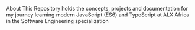 About
This Repository holds the concepts, projects and documentation for my journey learning modern JavaScript (ES6) and TypeScript at ALX Africa in the Software Engineering specialization
